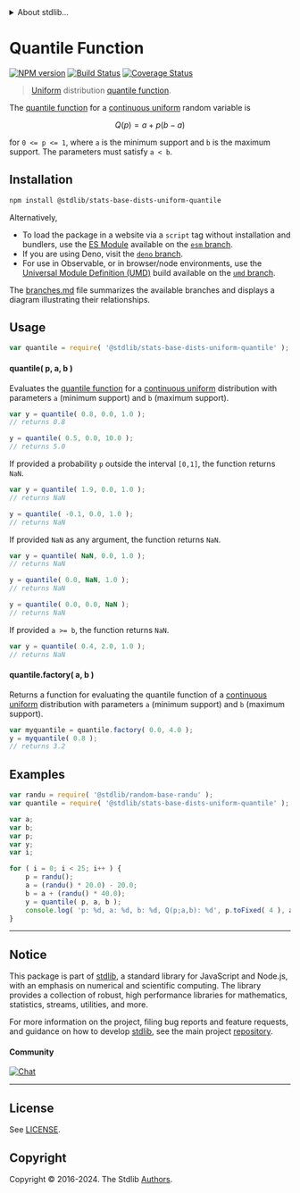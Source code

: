 <!--

@license Apache-2.0

Copyright (c) 2018 The Stdlib Authors.

Licensed under the Apache License, Version 2.0 (the "License");
you may not use this file except in compliance with the License.
You may obtain a copy of the License at

   http://www.apache.org/licenses/LICENSE-2.0

Unless required by applicable law or agreed to in writing, software
distributed under the License is distributed on an "AS IS" BASIS,
WITHOUT WARRANTIES OR CONDITIONS OF ANY KIND, either express or implied.
See the License for the specific language governing permissions and
limitations under the License.

-->


<details>
  <summary>
    About stdlib...
  </summary>
  <p>We believe in a future in which the web is a preferred environment for numerical computation. To help realize this future, we've built stdlib. stdlib is a standard library, with an emphasis on numerical and scientific computation, written in JavaScript (and C) for execution in browsers and in Node.js.</p>
  <p>The library is fully decomposable, being architected in such a way that you can swap out and mix and match APIs and functionality to cater to your exact preferences and use cases.</p>
  <p>When you use stdlib, you can be absolutely certain that you are using the most thorough, rigorous, well-written, studied, documented, tested, measured, and high-quality code out there.</p>
  <p>To join us in bringing numerical computing to the web, get started by checking us out on <a href="https://github.com/stdlib-js/stdlib">GitHub</a>, and please consider <a href="https://opencollective.com/stdlib">financially supporting stdlib</a>. We greatly appreciate your continued support!</p>
</details>

# Quantile Function

[![NPM version][npm-image]][npm-url] [![Build Status][test-image]][test-url] [![Coverage Status][coverage-image]][coverage-url] <!-- [![dependencies][dependencies-image]][dependencies-url] -->

> [Uniform][uniform-distribution] distribution [quantile function][quantile-function].

<section class="intro">

The [quantile function][quantile-function] for a [continuous uniform][uniform-distribution] random variable is

<!-- <equation class="equation" label="eq:uniform_quantile_function" align="center" raw="Q(p) = a + p (b - a)" alt="Quantile function for a continuous uniform distribution."> -->

```math
Q(p) = a + p (b - a)
```

<!-- <div class="equation" align="center" data-raw-text="Q(p) = a + p (b - a)" data-equation="eq:uniform_quantile_function">
    <img src="https://cdn.jsdelivr.net/gh/stdlib-js/stdlib@51534079fef45e990850102147e8945fb023d1d0/lib/node_modules/@stdlib/stats/base/dists/uniform/quantile/docs/img/equation_uniform_quantile_function.svg" alt="Quantile function for a continuous uniform distribution.">
    <br>
</div> -->

<!-- </equation> -->

for `0 <= p <= 1`, where `a` is the minimum support and `b` is the maximum support. The parameters must satisfy `a < b`.

</section>

<!-- /.intro -->

<section class="installation">

## Installation

```bash
npm install @stdlib/stats-base-dists-uniform-quantile
```

Alternatively,

-   To load the package in a website via a `script` tag without installation and bundlers, use the [ES Module][es-module] available on the [`esm` branch][esm-url].
-   If you are using Deno, visit the [`deno` branch][deno-url].
-   For use in Observable, or in browser/node environments, use the [Universal Module Definition (UMD)][umd] build available on the [`umd` branch][umd-url].

The [branches.md][branches-url] file summarizes the available branches and displays a diagram illustrating their relationships.

</section>

<section class="usage">

## Usage

```javascript
var quantile = require( '@stdlib/stats-base-dists-uniform-quantile' );
```

#### quantile( p, a, b )

Evaluates the [quantile function][quantile-function] for a [continuous uniform][uniform-distribution] distribution with parameters `a` (minimum support) and `b` (maximum support).

```javascript
var y = quantile( 0.8, 0.0, 1.0 );
// returns 0.8

y = quantile( 0.5, 0.0, 10.0 );
// returns 5.0
```

If provided a probability `p` outside the interval `[0,1]`, the function returns `NaN`.

```javascript
var y = quantile( 1.9, 0.0, 1.0 );
// returns NaN

y = quantile( -0.1, 0.0, 1.0 );
// returns NaN
```

If provided `NaN` as any argument, the function returns `NaN`.

```javascript
var y = quantile( NaN, 0.0, 1.0 );
// returns NaN

y = quantile( 0.0, NaN, 1.0 );
// returns NaN

y = quantile( 0.0, 0.0, NaN );
// returns NaN
```

If provided `a >= b`, the function returns `NaN`.

```javascript
var y = quantile( 0.4, 2.0, 1.0 );
// returns NaN
```

#### quantile.factory( a, b )

Returns a function for evaluating the quantile function of a [continuous uniform][uniform-distribution] distribution with parameters `a` (minimum support) and `b` (maximum support).

```javascript
var myquantile = quantile.factory( 0.0, 4.0 );
y = myquantile( 0.8 );
// returns 3.2
```

</section>

<!-- /.usage -->

<section class="examples">

## Examples

<!-- eslint no-undef: "error" -->

```javascript
var randu = require( '@stdlib/random-base-randu' );
var quantile = require( '@stdlib/stats-base-dists-uniform-quantile' );

var a;
var b;
var p;
var y;
var i;

for ( i = 0; i < 25; i++ ) {
    p = randu();
    a = (randu() * 20.0) - 20.0;
    b = a + (randu() * 40.0);
    y = quantile( p, a, b );
    console.log( 'p: %d, a: %d, b: %d, Q(p;a,b): %d', p.toFixed( 4 ), a.toFixed( 4 ), b.toFixed( 4 ), y.toFixed( 4 ) );
}
```

</section>

<!-- /.examples -->

<!-- Section for related `stdlib` packages. Do not manually edit this section, as it is automatically populated. -->

<section class="related">

</section>

<!-- /.related -->

<!-- Section for all links. Make sure to keep an empty line after the `section` element and another before the `/section` close. -->


<section class="main-repo" >

* * *

## Notice

This package is part of [stdlib][stdlib], a standard library for JavaScript and Node.js, with an emphasis on numerical and scientific computing. The library provides a collection of robust, high performance libraries for mathematics, statistics, streams, utilities, and more.

For more information on the project, filing bug reports and feature requests, and guidance on how to develop [stdlib][stdlib], see the main project [repository][stdlib].

#### Community

[![Chat][chat-image]][chat-url]

---

## License

See [LICENSE][stdlib-license].


## Copyright

Copyright &copy; 2016-2024. The Stdlib [Authors][stdlib-authors].

</section>

<!-- /.stdlib -->

<!-- Section for all links. Make sure to keep an empty line after the `section` element and another before the `/section` close. -->

<section class="links">

[npm-image]: http://img.shields.io/npm/v/@stdlib/stats-base-dists-uniform-quantile.svg
[npm-url]: https://npmjs.org/package/@stdlib/stats-base-dists-uniform-quantile

[test-image]: https://github.com/stdlib-js/stats-base-dists-uniform-quantile/actions/workflows/test.yml/badge.svg?branch=main
[test-url]: https://github.com/stdlib-js/stats-base-dists-uniform-quantile/actions/workflows/test.yml?query=branch:main

[coverage-image]: https://img.shields.io/codecov/c/github/stdlib-js/stats-base-dists-uniform-quantile/main.svg
[coverage-url]: https://codecov.io/github/stdlib-js/stats-base-dists-uniform-quantile?branch=main

<!--

[dependencies-image]: https://img.shields.io/david/stdlib-js/stats-base-dists-uniform-quantile.svg
[dependencies-url]: https://david-dm.org/stdlib-js/stats-base-dists-uniform-quantile/main

-->

[chat-image]: https://img.shields.io/gitter/room/stdlib-js/stdlib.svg
[chat-url]: https://app.gitter.im/#/room/#stdlib-js_stdlib:gitter.im

[stdlib]: https://github.com/stdlib-js/stdlib

[stdlib-authors]: https://github.com/stdlib-js/stdlib/graphs/contributors

[umd]: https://github.com/umdjs/umd
[es-module]: https://developer.mozilla.org/en-US/docs/Web/JavaScript/Guide/Modules

[deno-url]: https://github.com/stdlib-js/stats-base-dists-uniform-quantile/tree/deno
[umd-url]: https://github.com/stdlib-js/stats-base-dists-uniform-quantile/tree/umd
[esm-url]: https://github.com/stdlib-js/stats-base-dists-uniform-quantile/tree/esm
[branches-url]: https://github.com/stdlib-js/stats-base-dists-uniform-quantile/blob/main/branches.md

[stdlib-license]: https://raw.githubusercontent.com/stdlib-js/stats-base-dists-uniform-quantile/main/LICENSE

[uniform-distribution]: https://en.wikipedia.org/wiki/Uniform_distribution_%28continuous%29

[quantile-function]: https://en.wikipedia.org/wiki/Quantile_function

</section>

<!-- /.links -->
